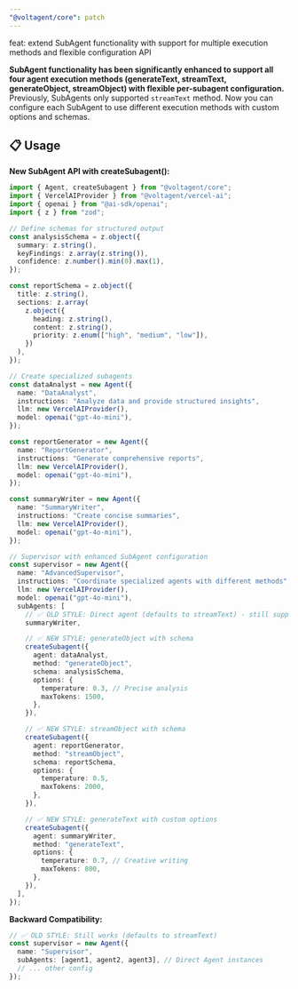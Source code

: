 ```yaml
---
"@voltagent/core": patch
---
```


feat: extend SubAgent functionality with support for multiple execution methods and flexible configuration API

**SubAgent functionality has been significantly enhanced to support all four agent execution methods (generateText, streamText, generateObject, streamObject) with flexible per-subagent configuration.** Previously, SubAgents only supported `streamText` method. Now you can configure each SubAgent to use different execution methods with custom options and schemas.

## 📋 Usage

**New SubAgent API with createSubagent():**

```typescript
import { Agent, createSubagent } from "@voltagent/core";
import { VercelAIProvider } from "@voltagent/vercel-ai";
import { openai } from "@ai-sdk/openai";
import { z } from "zod";

// Define schemas for structured output
const analysisSchema = z.object({
  summary: z.string(),
  keyFindings: z.array(z.string()),
  confidence: z.number().min(0).max(1),
});

const reportSchema = z.object({
  title: z.string(),
  sections: z.array(
    z.object({
      heading: z.string(),
      content: z.string(),
      priority: z.enum(["high", "medium", "low"]),
    })
  ),
});

// Create specialized subagents
const dataAnalyst = new Agent({
  name: "DataAnalyst",
  instructions: "Analyze data and provide structured insights",
  llm: new VercelAIProvider(),
  model: openai("gpt-4o-mini"),
});

const reportGenerator = new Agent({
  name: "ReportGenerator",
  instructions: "Generate comprehensive reports",
  llm: new VercelAIProvider(),
  model: openai("gpt-4o-mini"),
});

const summaryWriter = new Agent({
  name: "SummaryWriter",
  instructions: "Create concise summaries",
  llm: new VercelAIProvider(),
  model: openai("gpt-4o-mini"),
});

// Supervisor with enhanced SubAgent configuration
const supervisor = new Agent({
  name: "AdvancedSupervisor",
  instructions: "Coordinate specialized agents with different methods",
  llm: new VercelAIProvider(),
  model: openai("gpt-4o-mini"),
  subAgents: [
    // ✅ OLD STYLE: Direct agent (defaults to streamText) - still supported
    summaryWriter,

    // ✅ NEW STYLE: generateObject with schema
    createSubagent({
      agent: dataAnalyst,
      method: "generateObject",
      schema: analysisSchema,
      options: {
        temperature: 0.3, // Precise analysis
        maxTokens: 1500,
      },
    }),

    // ✅ NEW STYLE: streamObject with schema
    createSubagent({
      agent: reportGenerator,
      method: "streamObject",
      schema: reportSchema,
      options: {
        temperature: 0.5,
        maxTokens: 2000,
      },
    }),

    // ✅ NEW STYLE: generateText with custom options
    createSubagent({
      agent: summaryWriter,
      method: "generateText",
      options: {
        temperature: 0.7, // Creative writing
        maxTokens: 800,
      },
    }),
  ],
});
```

**Backward Compatibility:**

```typescript
// ✅ OLD STYLE: Still works (defaults to streamText)
const supervisor = new Agent({
  name: "Supervisor",
  subAgents: [agent1, agent2, agent3], // Direct Agent instances
  // ... other config
});
```
